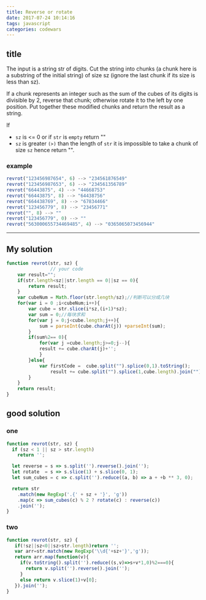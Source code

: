 ```yaml
---
title: Reverse or rotate
date: 2017-07-24 10:14:16
tags: javascript
categories: codewars
---
```

## title
The input is a string str of digits. Cut the string into chunks (a chunk here is a substring of the initial string) of size sz (ignore the last chunk if its size is less than sz).

If a chunk represents an integer such as the sum of the cubes of its digits is divisible by 2, reverse that chunk; otherwise rotate it to the left by one position. Put together these modified chunks and return the result as a string.

If

- `sz` is <= 0 or if `str` is `empty` return ""
- `sz` is greater `(>)` than the length of `str` it is impossible to take a chunk of size `sz` hence return "".


### example
```javascript
revrot("123456987654", 6) --> "234561876549"
revrot("123456987653", 6) --> "234561356789"
revrot("66443875", 4) --> "44668753"
revrot("66443875", 8) --> "64438756"
revrot("664438769", 8) --> "67834466"
revrot("123456779", 8) --> "23456771"
revrot("", 8) --> ""
revrot("123456779", 0) --> "" 
revrot("563000655734469485", 4) --> "0365065073456944"
```

---
## My solution 

```javascript
function revrot(str, sz) {
			    // your code
    var result="";
    if(str.length<sz||str.length == 0||sz == 0){
        return result;
    }
    var cubeNum = Math.floor(str.length/sz);//判断可以分成几块
    for(var i = 0 ;i<cubeNum;i++){
        var cube = str.slice(i*sz,(i+1)*sz);
        var sum = 0;//每块求和
        for(var j = 0;j<cube.length;j++){
            sum = parseInt(cube.charAt(j)) +parseInt(sum);
        }
        if(sum%2== 0){
            for(var j =cube.length;j>=0;j--){
            result += cube.charAt(j)+'';
            }
        }else{
            var firstCode =  cube.split("").splice(0,1).toString();
                result += cube.split("").splice(1,cube.length).join("") + firstCode;
        }
    }
    return result;
}
```


## good solution

### one
```javascript
function revrot(str, sz) {
  if (sz < 1 || sz > str.length) 
    return '';

  let reverse = s => s.split('').reverse().join('');
  let rotate  = s => s.slice(1) + s.slice(0, 1);
  let sum_cubes = c => c.split('').reduce((a, b) => a + +b ** 3, 0); 

  return str
    .match(new RegExp('.{' + sz + '}', 'g'))
    .map(c => sum_cubes(c) % 2 ? rotate(c) : reverse(c))
    .join('');
}


```
### two
```javascript
function revrot(str, sz) {
   if(!sz||sz<0||sz>str.length)return '';
   var arr=str.match(new RegExp('\\d{'+sz+'}','g'));
   return arr.map(function(v){
     if(v.toString().split('').reduce((s,v)=>s+v*1,0)%2===0){
       return v.split('').reverse().join('');
     }
     else return v.slice(1)+v[0];
   }).join('');
}

```
